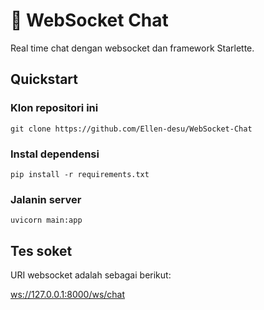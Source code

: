 # 💬 WebSocket Chat
Real time chat dengan websocket dan framework Starlette.


## Quickstart
### Klon repositori ini
```
git clone https://github.com/Ellen-desu/WebSocket-Chat
```

### Instal dependensi
```
pip install -r requirements.txt
```

### Jalanin server
```
uvicorn main:app
```

## Tes soket
URI websocket adalah sebagai berikut:

[ws://127.0.0.1:8000/ws/chat](ws://127.0.0.1:8000/ws/chat)
